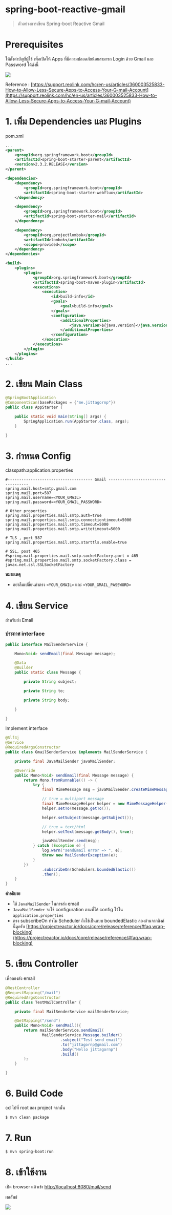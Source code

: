 # spring-boot-reactive-gmail

> ตัวอย่างการเขียน Spring-boot Reactive Gmail

# Prerequisites

ให้ตั้งค่าบัญชีผู้ใช้ เพื่อเปิดให้ Apps ที่มีความปลอดภัยน้อยสามารถ Login ด้วย Gmail และ Password ได้ดังนี้ 

![](./allow-less-secure-apps.png)

Reference : [https://support.reolink.com/hc/en-us/articles/360003525833-How-to-Allow-Less-Secure-Apps-to-Access-Your-G-mail-Account](https://support.reolink.com/hc/en-us/articles/360003525833-How-to-Allow-Less-Secure-Apps-to-Access-Your-G-mail-Account)

# 1. เพิ่ม Dependencies และ Plugins 

pom.xml 
``` xml
...
<parent>
    <groupId>org.springframework.boot</groupId>
    <artifactId>spring-boot-starter-parent</artifactId>
    <version>2.3.2.RELEASE</version>
</parent>

<dependencies>
    <dependency>
        <groupId>org.springframework.boot</groupId>
        <artifactId>spring-boot-starter-webflux</artifactId>
    </dependency>

    <dependency>
        <groupId>org.springframework.boot</groupId>
        <artifactId>spring-boot-starter-mail</artifactId>
    </dependency>

    <dependency>
        <groupId>org.projectlombok</groupId>
        <artifactId>lombok</artifactId>
        <scope>provided</scope>
    </dependency>
</dependencies>

<build>
    <plugins>
        <plugin>
            <groupId>org.springframework.boot</groupId>
            <artifactId>spring-boot-maven-plugin</artifactId>
            <executions>        
                <execution>            
                    <id>build-info</id>            
                    <goals>                
                        <goal>build-info</goal>            
                    </goals>        
                    <configuration>                
                        <additionalProperties>                    
                            <java.version>${java.version}</java.version>                                   
                        </additionalProperties>            
                    </configuration>        
                </execution>    
            </executions>
        </plugin>
    </plugins>
</build>
...
```

# 2. เขียน Main Class 

``` java
@SpringBootApplication
@ComponentScan(basePackages = {"me.jittagornp"})
public class AppStarter {

    public static void main(String[] args) {
        SpringApplication.run(AppStarter.class, args);
    }

}
```

# 3. กำหนด Config

classpath:application.properties

```properties
#------------------------------------- Gmail -----------------------------------
spring.mail.host=smtp.gmail.com
spring.mail.port=587
spring.mail.username=<YOUR_GMAIL>
spring.mail.password=<YOUR_GMAIL_PASSWORD>

# Other properties
spring.mail.properties.mail.smtp.auth=true
spring.mail.properties.mail.smtp.connectiontimeout=5000
spring.mail.properties.mail.smtp.timeout=5000
spring.mail.properties.mail.smtp.writetimeout=5000

# TLS , port 587
spring.mail.properties.mail.smtp.starttls.enable=true

# SSL, post 465
#spring.mail.properties.mail.smtp.socketFactory.port = 465
#spring.mail.properties.mail.smtp.socketFactory.class = javax.net.ssl.SSLSocketFactory
```

**หมายเหตุ**

- อย่าลืมเปลี่ยนค่าตรง `<YOUR_GMAIL>` และ `<YOUR_GMAIL_PASSWORD>`

# 4. เขียน Service 

สำหรับส่ง Email 

### ประกาศ interface

```java
public interface MailSenderService {

    Mono<Void> sendEmail(final Message message);

    @Data
    @Builder
    public static class Message {

        private String subject;

        private String to;

        private String body;

    }

}
```

Implement interface

```java
@Slf4j
@Service
@RequiredArgsConstructor
public class GmailSenderService implements MailSenderService {

    private final JavaMailSender javaMailSender;

    @Override
    public Mono<Void> sendEmail(final Message message) {
        return Mono.fromRunnable(() -> {
            try {
                final MimeMessage msg = javaMailSender.createMimeMessage();

                // true = multipart message
                final MimeMessageHelper helper = new MimeMessageHelper(msg, true);
                helper.setTo(message.getTo());

                helper.setSubject(message.getSubject());

                // true = text/html
                helper.setText(message.getBody(), true);

                javaMailSender.send(msg);
            } catch (Exception e) {
                log.warn("sendEmail error => ", e);
                throw new MailSenderException(e);
            }
        })
                .subscribeOn(Schedulers.boundedElastic())
                .then();
    }
}
```

**คำอธิบาย**

- ใช้ `JavaMailSender` ในการส่ง email 
- `JavaMailSender` จะใช้ configuration ตามที่ได้ config ไว้ใน `application.properties`
- ตรง subscribeOn ทำไม Scheduler ถึงใช้เป็นแบบ boundedElastic ลองอ่านจากลิงค์นี้ดูครับ [https://projectreactor.io/docs/core/release/reference/#faq.wrap-blocking](https://projectreactor.io/docs/core/release/reference/#faq.wrap-blocking)

# 5. เขียน Controller

เพื่อลองส่ง email 
``` java
@RestController
@RequestMapping("/mail")
@RequiredArgsConstructor
public class TestMailController {

    private final MailSenderService mailSenderService;

    @GetMapping("/send")
    public Mono<Void> sendMail(){
        return mailSenderService.sendEmail(
                MailSenderService.Message.builder()
                        .subject("Test send email")
                        .to("jittagornp@gmail.com")
                        .body("Hello jittagornp")
                        .build()
        );
    }

}
```

# 6. Build Code
cd ไปที่ root ของ project จากนั้น  
``` sh
$ mvn clean package
```

# 7. Run 
``` sh 
$ mvn spring-boot:run
```

# 8. เข้าใช้งาน

เปิด browser แล้วเข้า [http://localhost:8080/mail/send](http://localhost:8080/mail/send)
  
ผลลัพธ์ 

![](./result.png)
